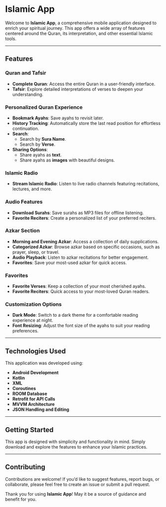 # Islamic App

Welcome to **Islamic App**, a comprehensive mobile application designed to enrich your spiritual journey. This app offers a wide array of features centered around the Quran, its interpretation, and other essential Islamic tools. 

---

## Features

### Quran and Tafsir
- **Complete Quran**: Access the entire Quran in a user-friendly interface.
- **Tafsir**: Explore detailed interpretations of verses to deepen your understanding.

### Personalized Quran Experience
- **Bookmark Ayahs**: Save ayahs to revisit later.
- **History Tracking**: Automatically store the last read position for effortless continuation.
- **Search**:
  - Search by **Sura Name**.
  - Search by **Verse**.
- **Sharing Options**:
  - Share ayahs as **text**.
  - Share ayahs as **images** with beautiful designs.

### Islamic Radio
- **Stream Islamic Radio**: Listen to live radio channels featuring recitations, lectures, and more.

### Audio Features
- **Download Surahs**: Save surahs as MP3 files for offline listening.
- **Favorite Reciters**: Create a personalized list of your preferred reciters.

### Azkar Section
- **Morning and Evening Azkar**: Access a collection of daily supplications.
- **Categorized Azkar**: Browse azkar based on specific occasions, such as prayer, sleep, or travel.
- **Audio Playback**: Listen to azkar recitations for better engagement.
- **Favorites**: Save your most-used azkar for quick access.

### Favorites
- **Favorite Verses**: Keep a collection of your most cherished ayahs.
- **Favorite Reciters**: Quick access to your most-loved Quran readers.

### Customization Options
- **Dark Mode**: Switch to a dark theme for a comfortable reading experience at night.
- **Font Resizing**: Adjust the font size of the ayahs to suit your reading preferences.

---

## Technologies Used
This application was developed using:
- **Android Development**
- **Kotlin**
- **XML**
- **Coroutines**
- **ROOM Database**
- **Retrofit for API Calls**
- **MVVM Architecture**
- **JSON Handling and Editing**

---

## Getting Started
This app is designed with simplicity and functionality in mind. Simply download and explore the features to enhance your Islamic practices.

---

## Contributing
Contributions are welcome! If you’d like to suggest features, report bugs, or collaborate, please feel free to create an issue or submit a pull request.



Thank you for using **Islamic App**! May it be a source of guidance and benefit for you.



